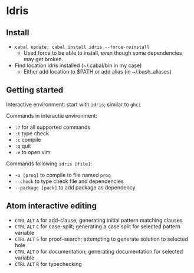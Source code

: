 # Idris 

## Install
* `cabal update; cabal install idris --force-reinstall`
	* Used force to be able to install, even though some dependencies may get broken.
* Find location idris installed (~/.cabal/bin in my case)
	* Either add location to $PATH or add alias (in ~/.bash_aliases)

## Getting started
Interactive environment: start with `idris`; similar to `ghci`

Commands in interactie environment:
* `:?` for all supported commands
* `:t` type check
* `:c` compile
* `:q` quit
* `:e` to open vim

Commands following `idris [file]`:
* `-o [prog]` to compile to file named `prog`
* `--check` to type check file and dependencies
* `--package [pack]` to add package as dependency

## Atom interactive editing
* `CTRL` `ALT` `A` for add-clause; generating initial pattern matching clauses
* `CTRL` `ALT` `C` for case-split; generating a case split for selected pattern variable
* `CTRL` `ALT` `S` for proof-search; attempting to generate solution to selected hole
* `CTRL` `ALT` `D` for documentation; generating documentation for selected variable
* `CTRL` `ALT` `R` for typechecking

